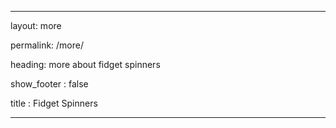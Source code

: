 ---

layout: more

permalink: /more/

heading: more about fidget spinners

show_footer : false

title : Fidget Spinners

---